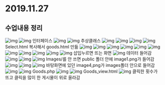 # 2019.11.27
## 수업내용 정리

![img](./images12/1.png)
![img](./images12/2.png)
인터페이스
![img](./images12/3.png)
![img](./images12/4.png)
추상클래스
![img](./images12/5.png)
![img](./images12/6.png)
![img](./images12/7.png)
![img](./images12/8.png)
Select.html 복사해서 goods.html 만듦
![img](./images12/9.png)
![img](./images12/10.png)
![img](./images12/11.png)
![img](./images12/12.png)
![img](./images12/13.png)
![img](./images12/14.png)
![img](./images12/15.png)
![img](./images12/16.png)
![img](./images12/17.png)
![img](./images12/18.png)
![img](./images12/19.png)
삽입누르면 뜨는 화면
![img](./images12/20.png)
데이터 들어감
![img](./images12/21.png)
![img](./images12/22.png)
![img](./images12/23.png)
Images/를 안 쓰면 public 폴더 안에 image1.png가 들어감
![img](./images12/24.png)
![img](./images12/25.png)
![img](./images12/26.png)
바탕화면에 있던 image4,png가 images폴더 안으로 들어감
![img](./images12/27.png)
![img](./images12/28.png)
Goods.php
![img](./images12/29.png)
![img](./images12/30.png)
Goods_view.html
![img](./images12/31.png)
클릭한 횟수가 뜨고 클릭을 많이 한 게시물이 위로 올라감